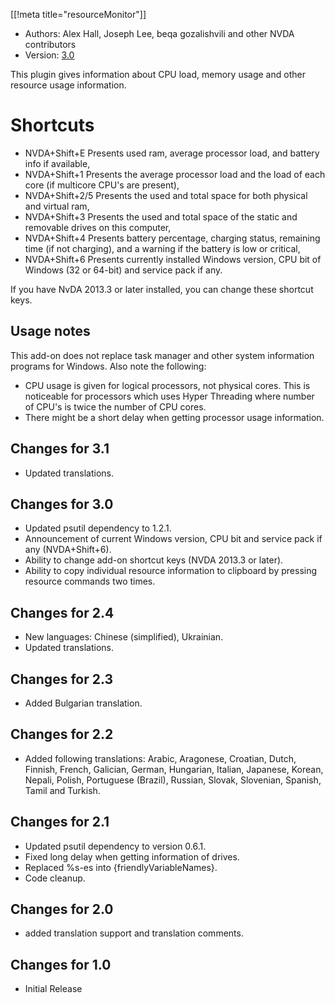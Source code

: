 [[!meta title="resourceMonitor"]]

* Authors: Alex Hall, Joseph Lee, beqa gozalishvili and other NVDA contributors
* Version: [3.0][1]

This plugin gives information about CPU load, memory usage and other resource usage information.

# Shortcuts #

* NVDA+Shift+E Presents used ram, average processor load, and battery info if available,
* NVDA+Shift+1 Presents the average processor load and the load of each core (if multicore CPU's are present),
* NVDA+Shift+2/5 Presents the used and total space for both physical and virtual ram,
* NVDA+Shift+3 Presents the used and total space of the static and removable drives on this computer,
* NVDA+Shift+4 Presents battery percentage, charging status, remaining time (if not charging), and a warning if the battery is low or critical,
* NVDA+Shift+6 Presents currently installed Windows version, CPU bit of Windows (32 or 64-bit) and service pack if any.

If you have NvDA 2013.3 or later installed, you can change these shortcut keys.

## Usage notes ##

This add-on does not replace task manager and other system information programs for Windows. Also note the following:

* CPU usage is given for logical processors, not physical cores. This is noticeable for processors which uses Hyper Threading where number of CPU's is twice the number of CPU cores.
* There might be a short delay when getting processor usage information.

## Changes for 3.1 ##

* Updated translations.

## Changes for 3.0 ##

* Updated psutil dependency to 1.2.1.
* Announcement of current Windows version, CPU bit and service pack if any (NVDA+Shift+6).
* Ability to change add-on shortcut keys (NVDA 2013.3 or later).
* Ability to copy individual resource information to clipboard by pressing resource commands two times.

## Changes for 2.4 ##

* New languages: Chinese (simplified), Ukrainian.
* Updated translations.

## Changes for 2.3 ##

* Added Bulgarian translation.

## Changes for 2.2 ##

* Added following translations: Arabic, Aragonese, Croatian, Dutch, Finnish, French, Galician, German, Hungarian, Italian, Japanese, Korean, Nepali, Polish, Portuguese (Brazil), Russian, Slovak, Slovenian, Spanish, Tamil and Turkish.

## Changes for 2.1 ##

* Updated psutil dependency to version 0.6.1.
* Fixed long delay when getting information of drives.
* Replaced %s-es into {friendlyVariableNames}.
* Code cleanup.

## Changes for 2.0 ##

* added translation support and translation comments.

## Changes for 1.0 ##

* Initial Release

[1]: http://addons.nvda-project.org/files/get.php?file=rm

